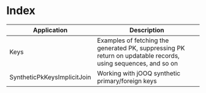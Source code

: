 # Index

| Application                  | Description
| -----------------------------|------------------------------------|
| Keys                         | Examples of fetching the generated PK, suppressing PK return on updatable records, using sequences, and so on |
| SyntheticPkKeysImplicitJoin  | Working with jOOQ synthetic primary/foreign keys                                                              |